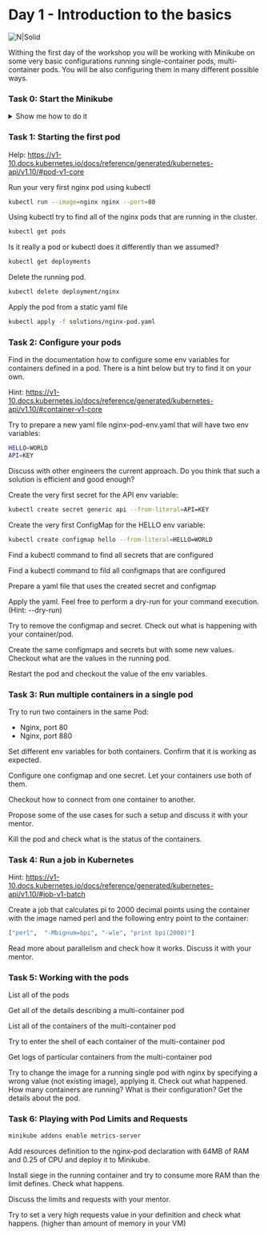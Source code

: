 # Day 1 - Introduction to the basics

![N|Solid](https://www.stratoscale.com/wp-content/uploads/Kubernetes-logo.png)

Withing the first day of the workshop you will be working with Minikube on some very basic configurations running single-container pods, multi-container pods. You will be also configuring them in many different possible ways. 

### Task 0: Start the Minikube

<details><summary>Show me how to do it</summary>
<p>

```sh
minikube start
```

</p>
</details>

### Task 1: Starting the first pod

Help: https://v1-10.docs.kubernetes.io/docs/reference/generated/kubernetes-api/v1.10/#pod-v1-core

Run your very first nginx pod using kubectl

```sh
kubectl run --image=nginx nginx --port=80
```

Using kubectl try to find all of the nginx pods that are running in the cluster.

```sh
kubectl get pods
```

Is it really a pod or kubectl does it differently than we assumed?

```sh
kubectl get deployments
```

Delete the running pod.

```sh
kubectl delete deployment/nginx
```

Apply the pod from a static yaml file

```sh
kubectl apply -f solutions/nginx-pod.yaml
```

### Task 2: Configure your pods

Find in the documentation how to configure some env variables for containers defined in a pod.
There is a hint below but try to find it on your own.

Hint: https://v1-10.docs.kubernetes.io/docs/reference/generated/kubernetes-api/v1.10/#container-v1-core

Try to prepare a new yaml file nginx-pod-env.yaml that will have two env variables:
```sh
HELLO=WORLD
API=KEY
```

Discuss with other engineers the current approach. Do you think that such a solution is efficient and good enough?

Create the very first secret for the API env variable:
```sh
kubectl create secret generic api --from-literal=API=KEY
```

Create the very first ConfigMap for the HELLO env variable:
```sh
kubectl create configmap hello --from-literal=HELLO=WORLD
```

Find a kubectl command to find all secrets that are configured

Find a kubectl command to fild all configmaps that are configured

Prepare a yaml file that uses the created secret and configmap

Apply the yaml. Feel free to perform a dry-run for your command execution. (Hint: --dry-run)

Try to remove the configmap and secret. Check out what is happening with your container/pod.

Create the same configmaps and secrets but with some new values. Checkout what are the values in the running pod.

Restart the pod and checkout the value of the env variables.

### Task 3: Run multiple containers in a single pod

Try to run two containers in the same Pod:
  - Nginx, port 80
  - Nginx, port 880

Set different env variables for both containers. Confirm that it is working as expected.

Configure one configmap and one secret. Let your containers use both of them.

Checkout how to connect from one container to another.

Propose some of the use cases for such a setup and discuss it with your mentor.

Kill the pod and check what is the status of the containers.

### Task 4: Run a job in Kubernetes

Hint: https://v1-10.docs.kubernetes.io/docs/reference/generated/kubernetes-api/v1.10/#job-v1-batch

Create a job that calculates pi to 2000 decimal points using the container with the image named perl and the following entry point to the container:

```sh
["perl",  "-Mbignum=bpi", "-wle", "print bpi(2000)"]
```

Read more about parallelism and check how it works. Discuss it with your mentor.

### Task 5: Working with the pods

List all of the pods

Get all of the details describing a multi-container pod

List all of the containers of the multi-container pod

Try to enter the shell of each container of the multi-container pod

Get logs of particular containers from the multi-container pod

Try to change the image for a running single pod with nginx by specifying a wrong value (not existing image), applying it.
Check out what happened. How many containers are running? What is their configuration? Get the details about the pod.

### Task 6: Playing with Pod Limits and Requests

```sh
minikube addons enable metrics-server
```

Add resources definition to the nginx-pod declaration with 64MB of RAM and 0.25 of CPU and deploy it to Minikube.

Install siege in the running container and try to consume more RAM than the limit defines. Check what happens.

Discuss the limits and requests with your mentor.

Try to set a very high requests value in your definition and check what happens. (higher than amount of memory in your VM)
